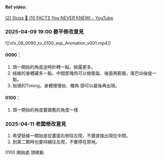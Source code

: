 #### Ref video:
[(2) Slugs 🤩 (10 FACTS You NEVER KNEW) - YouTube](https://www.youtube.com/watch?v=BhGgyEzsMBk)

### 2025-04-09 19:00 晏平修改意見
![[vfx_08_0090_to_0100_wip_Animation_v001.mp4]]
#### 0090：
1. 頭一開始的角度逆時針轉一點，臉露更多。
2. 蛞蝓的身體藏多一點，中間那塊肉可以做壓扁、後面再膨脹，尾巴向後旋一點。
3. 抬頭的Timing，身體慢慢抬、觸角 頭可以最後再出現。

#### 0100：
1. 頭一開始的角度要跟舊的角度一樣

### 2025-04-11 老闆修改意見
1. 希望蛞蝓一開始是從畫面右側往左爬，不要直接出現在中間。 
2. 到第二顆時也要持續往左爬，不要停在原地。

0100
開始處 頭微動
